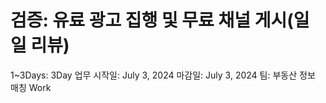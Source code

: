 # 검증: 유료 광고 집행 및 무료 채널 게시(일일 리뷰)

1~3Days: 3Day
업무 시작일: July 3, 2024
마감일: July 3, 2024
팀: 부동산 정보 매칭 Work